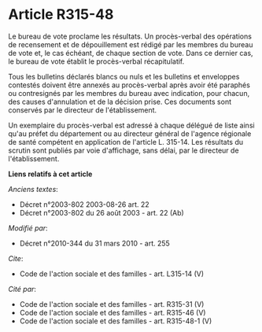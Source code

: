 # Article R315-48

Le bureau de vote proclame les résultats. Un procès-verbal des opérations de recensement et de dépouillement est rédigé par
les membres du bureau de vote et, le cas échéant, de chaque section de vote. Dans ce dernier cas, le bureau de vote établit
le procès-verbal récapitulatif. 

Tous les bulletins déclarés blancs ou nuls et les bulletins et enveloppes contestés doivent être annexés au procès-verbal
après avoir été paraphés ou contresignés par les membres du bureau avec indication, pour chacun, des causes d'annulation et
de la décision prise. Ces documents sont conservés par le directeur de l'établissement. 

Un exemplaire du procès-verbal est adressé à chaque délégué de liste ainsi qu'au préfet du département ou au directeur
général de l'agence régionale de santé compétent en application de l'article L. 315-14. Les résultats du scrutin sont publiés
par voie d'affichage, sans délai, par le directeur de l'établissement.

**Liens relatifs à cet article**

_Anciens textes_:

  - Décret n°2003-802 2003-08-26 art. 22
  - Décret n°2003-802 du 26 août 2003 - art. 22 (Ab)

_Modifié par_:

  - Décret n°2010-344 du 31 mars 2010 - art. 255

_Cite_:

  - Code de l'action sociale et des familles - art. L315-14 (V)

_Cité par_:

  - Code de l'action sociale et des familles - art. R315-31 (V)
  - Code de l'action sociale et des familles - art. R315-46 (V)
  - Code de l'action sociale et des familles - art. R315-48-1 (V)
